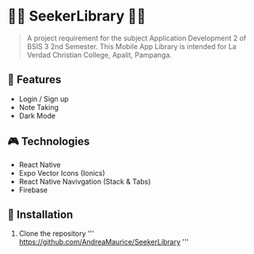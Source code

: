 # 🏴‍☠️ SeekerLibrary 🏴‍☠️
> A project requirement for the subject Application Development 2 of BSIS 3 2nd Semester. This Mobile App Library is intended for La Verdad Christian College, Apalit, Pampanga.

## 🧩 Features
- Login / Sign up
- Note Taking
- Dark Mode

## 🎮 Technologies
- React Native
- Expo Vector Icons (Ionics)
- React Native Navivgation (Stack & Tabs)
- Firebase

## 💉 Installation
1. Clone the repository
    '''
    https://github.com/AndreaMaurice/SeekerLibrary
    '''
